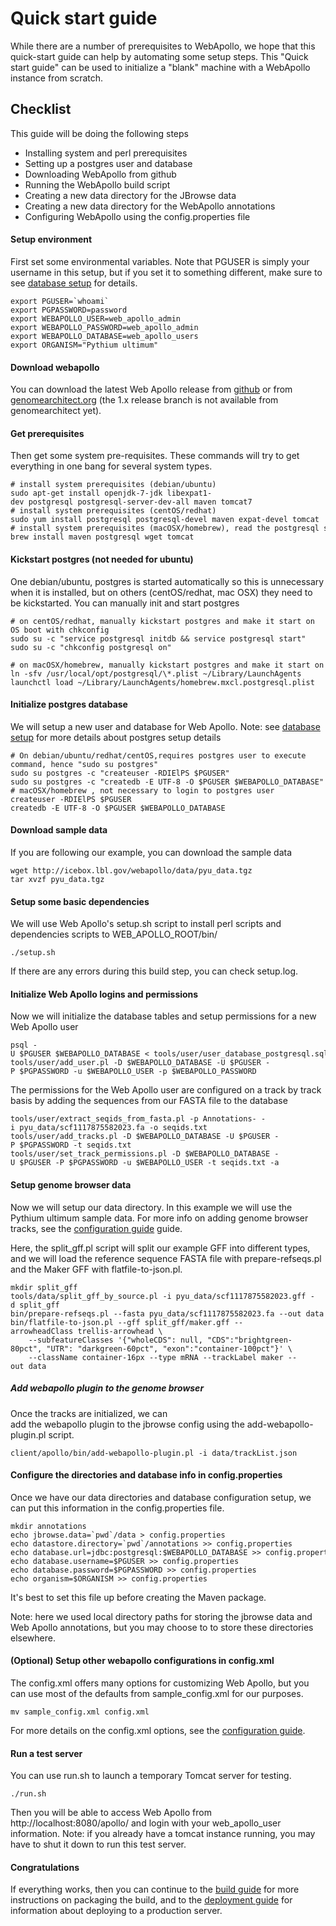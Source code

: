 # Quick start guide


While there are a number of prerequisites to WebApollo, we hope that
this quick-start guide can help by automating some setup steps. This
"Quick start guide" can be used to initialize a "blank" machine with a
WebApollo instance from scratch.

## Checklist
This guide will be doing the following steps

 - Installing system and perl prerequisites
 - Setting up a postgres user and database
 - Downloading WebApollo from github
 - Running the WebApollo build script
 - Creating a new data directory for the JBrowse data
 - Creating a new data directory for the WebApollo annotations
 - Configuring WebApollo using the config.properties file

#### Setup environment
First set some environmental variables. Note that PGUSER is simply your username in this setup, but if you set it to something different, make sure to see [database setup](Database_setup.md) for details.

    export PGUSER=`whoami`
    export PGPASSWORD=password
    export WEBAPOLLO_USER=web_apollo_admin
    export WEBAPOLLO_PASSWORD=web_apollo_admin
    export WEBAPOLLO_DATABASE=web_apollo_users
    export ORGANISM="Pythium ultimum"

#### Download webapollo

You can download the latest Web Apollo release from [github](https://github.com/gmod/Apollo.git) or from
[genomearchitect.org](http://genomearchitect.org) (the 1.x release branch is not available from genomearchitect yet).


#### Get prerequisites

Then get some system pre-requisites. These commands will try to get everything in one bang for several system types.

    # install system prerequisites (debian/ubuntu)
    sudo apt-get install openjdk-7-jdk libexpat1-dev postgresql postgresql-server-dev-all maven tomcat7
    # install system prerequisites (centOS/redhat)
    sudo yum install postgresql postgresql-devel maven expat-devel tomcat
    # install system prerequisites (macOSX/homebrew), read the postgresql start guide
    brew install maven postgresql wget tomcat

#### Kickstart postgres (not needed for ubuntu)
One debian/ubuntu, postgres is started automatically so this is unnecessary when it is installed, but on others (centOS/redhat, mac OSX) they need to be kickstarted. You can manually init and start postgres

    # on centOS/redhat, manually kickstart postgres and make it start on OS boot with chkconfig
    sudo su -c "service postgresql initdb && service postgresql start"
    sudo su -c "chkconfig postgresql on"

    # on macOSX/homebrew, manually kickstart postgres and make it start on OS boot with launchctl
    ln -sfv /usr/local/opt/postgresql/\*.plist ~/Library/LaunchAgents
    launchctl load ~/Library/LaunchAgents/homebrew.mxcl.postgresql.plist

#### Initialize postgres database
We will setup a new user and database for Web Apollo. Note: see [database setup](Database_setup.md#authentication) for more details about postgres setup details

    # On debian/ubuntu/redhat/centOS,requires postgres user to execute command, hence "sudo su postgres"
    sudo su postgres -c "createuser -RDIElPS $PGUSER"
    sudo su postgres -c "createdb -E UTF-8 -O $PGUSER $WEBAPOLLO_DATABASE"
    # macOSX/homebrew , not necessary to login to postgres user
    createuser -RDIElPS $PGUSER
    createdb -E UTF-8 -O $PGUSER $WEBAPOLLO_DATABASE

#### Download sample data

If you are following our example, you can download the sample data

    wget http://icebox.lbl.gov/webapollo/data/pyu_data.tgz
    tar xvzf pyu_data.tgz

#### Setup some basic dependencies

We will use Web Apollo's setup.sh script to install perl scripts and dependencies scripts to WEB\_APOLLO\_ROOT/bin/

    ./setup.sh

If there are any errors during this build step, you can check setup.log.

#### Initialize Web Apollo logins and permissions
Now we will initialize the database tables and setup permissions for a new Web Apollo user

    psql -U $PGUSER $WEBAPOLLO_DATABASE < tools/user/user_database_postgresql.sql
    tools/user/add_user.pl -D $WEBAPOLLO_DATABASE -U $PGUSER -P $PGPASSWORD -u $WEBAPOLLO_USER -p $WEBAPOLLO_PASSWORD

The permissions for the Web Apollo user are configured on a track by track basis by adding the sequences from our FASTA file to the database 

    tools/user/extract_seqids_from_fasta.pl -p Annotations- -i pyu_data/scf1117875582023.fa -o seqids.txt
    tools/user/add_tracks.pl -D $WEBAPOLLO_DATABASE -U $PGUSER -P $PGPASSWORD -t seqids.txt
    tools/user/set_track_permissions.pl -D $WEBAPOLLO_DATABASE -U $PGUSER -P $PGPASSWORD -u $WEBAPOLLO_USER -t seqids.txt -a


#### Setup genome browser data
Now we will setup our data directory. In this example we will use the Pythium ultimum sample data. For more info on adding genome browser tracks, see the [configuration guide](Configure.md) guide.

Here, the split_gff.pl script will split our example GFF into different types, and we will load the reference sequence FASTA file with prepare-refseqs.pl and the Maker GFF with flatfile-to-json.pl.

    mkdir split_gff
    tools/data/split_gff_by_source.pl -i pyu_data/scf1117875582023.gff -d split_gff
    bin/prepare-refseqs.pl --fasta pyu_data/scf1117875582023.fa --out data
    bin/flatfile-to-json.pl --gff split_gff/maker.gff --arrowheadClass trellis-arrowhead \
        --subfeatureClasses '{"wholeCDS": null, "CDS":"brightgreen-80pct", "UTR": "darkgreen-60pct", "exon":"container-100pct"}' \
        --className container-16px --type mRNA --trackLabel maker --out data

##### Add webapollo plugin to the genome browser
Once the tracks are initialized, we can add the webapollo plugin to the jbrowse config using the add-webapollo-plugin.pl script.

    client/apollo/bin/add-webapollo-plugin.pl -i data/trackList.json

#### Configure the directories and database info in config.properties

Once we have our data directories and database configuration setup, we can put this information in the config.properties file.

    mkdir annotations
    echo jbrowse.data=`pwd`/data > config.properties
    echo datastore.directory=`pwd`/annotations >> config.properties
    echo database.url=jdbc:postgresql:$WEBAPOLLO_DATABASE >> config.properties
    echo database.username=$PGUSER >> config.properties
    echo database.password=$PGPASSWORD >> config.properties
    echo organism=$ORGANISM >> config.properties

It's best to set this file up before creating the Maven package.

Note: here we used local directory paths for storing the jbrowse data and Web Apollo annotations,
but you may choose to to store these directories elsewhere.

#### (Optional) Setup other webapollo configurations in config.xml

The config.xml offers many options for customizing Web Apollo, but you can use most of the defaults from sample_config.xml for our purposes.

    mv sample_config.xml config.xml

For more details on the config.xml options, see the [configuration guide](Configure.md).

#### Run a test server

You can use run.sh to launch a temporary Tomcat server for testing.

    ./run.sh

Then you will be able to access Web Apollo from  http://localhost:8080/apollo/ and login with your web_apollo_user information. Note: if you already have a tomcat instance running, you may have to shut it down to run this test server.

#### Congratulations

If everything works, then you can continue to the [build guide](Build.md) for more instructions on packaging the build, and to the [deployment guide](Deploy.md) for information about deploying to a production server.

